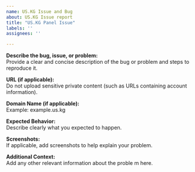 ```yaml
---
name: US.KG Issue and Bug
about: US.KG Issue report
title: "US.KG Panel Issue"
labels: ''
assignees: ''

---
```


**Describe the bug, issue, or problem:**  
Provide a clear and concise description of the bug or problem and steps to reproduce it.

**URL (if applicable):**  
Do not upload sensitive private content (such as URLs containing account information).

**Domain Name (if applicable):**  
Example: example.us.kg

**Expected Behavior:**  
Describe clearly what you expected to happen.

**Screenshots:**  
If applicable, add screenshots to help explain your problem.

**Additional Context:**  
Add any other relevant information about the proble
m here.
